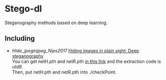 # Stego-dl
Steganography methods based on deep learning.
## Including
+ *Hide_jpeginjpeg_Nips2017*  [Hiding images in plain sight: Deep steganography](https://proceedings.neurips.cc/paper/2017/file/838e8afb1ca34354ac209f53d90c3a43-Paper.pdf)   
You can get netH.pth and netR.pth [in this link](https://pan.baidu.com/s/1G1mobHsVxBkuDQBAZE2wNQ) and the extraction code is *utd8*.    
Then, put netH.pth and netR.pth into ./checkPoint.
